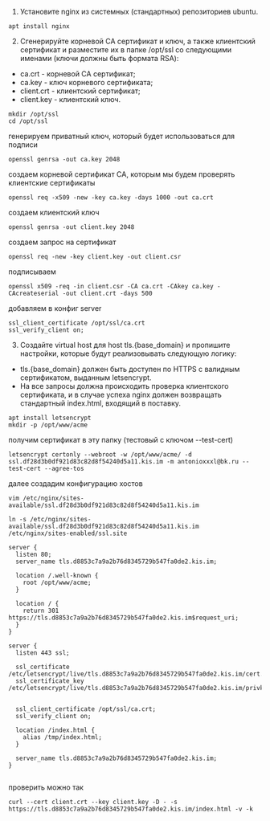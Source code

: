 1. Установите nginx из системных (стандартных) репозиториев ubuntu.  
```
apt install nginx
```

2. Сгенерируйте корневой CA сертификат и ключ, а также клиентский сертификат и разместите их в папке /opt/ssl со следующими именами (ключи должны быть формата RSA):  
- ca.crt - корневой CA сертификат;
- ca.key - ключ корневого сертификата;
- client.crt - клиентский сертификат;
- client.key - клиентский ключ.

```
mkdir /opt/ssl
cd /opt/ssl
```
генерируем приватный ключ, который будет использоваться для подписи
```
openssl genrsa -out ca.key 2048
```
создаем корневой сертификат CA, которым мы будем проверять клиентские сертификаты
```
openssl req -x509 -new -key ca.key -days 1000 -out ca.crt
```

создаем клиентский ключ
```
openssl genrsa -out client.key 2048
```

создаем запрос на сертификат
```
openssl req -new -key client.key -out client.csr
```
подписываем

```
openssl x509 -req -in client.csr -CA ca.crt -CAkey ca.key -CAcreateserial -out client.crt -days 500
```

добавляем в конфиг server

```
ssl_client_certificate /opt/ssl/ca.crt
ssl_verify_client on;

```

3. Создайте virtual host для host tls.{base_domain} и пропишите настройки, которые будут реализовывать следующую логику:
- tls.{base_domain} должен быть доступен по HTTPS с валидным сертификатом, выданным letsencrypt.
- На все запросы должна происходить проверка клиентского сертификата, и в случае успеха nginx должен возвращать стандартный index.html, входящий в поставку.


```
apt install letsencrypt
mkdir -p /opt/www/acme

```
получим сертификат в эту папку (тестовый с ключом --test-cert)

```
letsencrypt certonly --webroot -w /opt/www/acme/ -d ssl.df28d3b0df921d83c82d8f54240d5a11.kis.im -m antonioxxxl@bk.ru --test-cert --agree-tos
```

далее создадим конфигурацию хостов
```
vim /etc/nginx/sites-available/ssl.df28d3b0df921d83c82d8f54240d5a11.kis.im

ln -s /etc/nginx/sites-available/ssl.df28d3b0df921d83c82d8f54240d5a11.kis.im /etc/nginx/sites-enabled/ssl.site
```

```
server {
  listen 80;
  server_name tls.d8853c7a9a2b76d8345729b547fa0de2.kis.im;

  location /.well-known {
    root /opt/www/acme;
  }

  location / {
    return 301 https://tls.d8853c7a9a2b76d8345729b547fa0de2.kis.im$request_uri;
  }
}

server {
  listen 443 ssl;

  ssl_certificate /etc/letsencrypt/live/tls.d8853c7a9a2b76d8345729b547fa0de2.kis.im/cert.pem;
  ssl_certificate_key /etc/letsencrypt/live/tls.d8853c7a9a2b76d8345729b547fa0de2.kis.im/privkey.pem;
 
  
  ssl_client_certificate /opt/ssl/ca.crt;
  ssl_verify_client on;

  location /index.html {
    alias /tmp/index.html;
  }

  server_name tls.d8853c7a9a2b76d8345729b547fa0de2.kis.im;
}


```


проверить можно так

```
curl --cert client.crt --key client.key -D - -s https://tls.d8853c7a9a2b76d8345729b547fa0de2.kis.im/index.html -v -k
```

